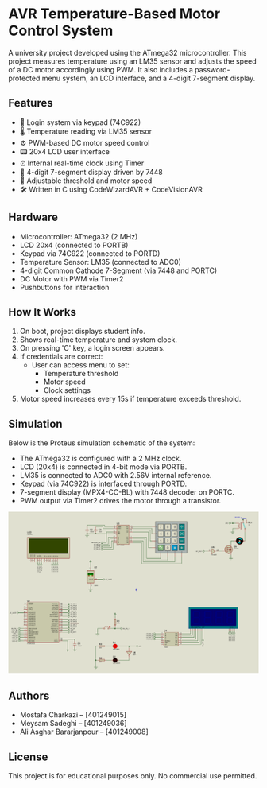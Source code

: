 # AVR Temperature-Based Motor Control System
A university project developed using the ATmega32 microcontroller. This project measures temperature using an LM35 sensor and adjusts the speed of a DC motor accordingly using PWM. It also includes a password-protected menu system, an LCD interface, and a 4-digit 7-segment display.

## Features
- 🔐 Login system via keypad (74C922)
- 🌡️ Temperature reading via LM35 sensor
- ⚙️ PWM-based DC motor speed control
- 📟 20x4 LCD user interface
- ⏰ Internal real-time clock using Timer
- 🔢 4-digit 7-segment display driven by 7448
- 🧮 Adjustable threshold and motor speed
- 🛠️ Written in C using CodeWizardAVR + CodeVisionAVR

## Hardware
- Microcontroller: ATmega32 (2 MHz)
- LCD 20x4 (connected to PORTB)
- Keypad via 74C922 (connected to PORTD)
- Temperature Sensor: LM35 (connected to ADC0)
- 4-digit Common Cathode 7-Segment (via 7448 and PORTC)
- DC Motor with PWM via Timer2
- Pushbuttons for interaction

## How It Works
1. On boot, project displays student info.
2. Shows real-time temperature and system clock.
3. On pressing 'C' key, a login screen appears.
4. If credentials are correct:
   - User can access menu to set:
     - Temperature threshold
     - Motor speed
     - Clock settings
5. Motor speed increases every 15s if temperature exceeds threshold.

## Simulation
Below is the Proteus simulation schematic of the system:

- The ATmega32 is configured with a 2 MHz clock.
- LCD (20x4) is connected in 4-bit mode via PORTB.
- LM35 is connected to ADC0 with 2.56V internal reference.
- Keypad (via 74C922) is interfaced through PORTD.
- 7-segment display (MPX4-CC-BL) with 7448 decoder on PORTC.
- PWM output via Timer2 drives the motor through a transistor.

![Proteus Simulation](image.png)

## Authors
- Mostafa Charkazi – [401249015]
- Meysam Sadeghi – [401249036]
- Ali Asghar Bararjanpour – [401249008]

## License
This project is for educational purposes only. No commercial use permitted.
